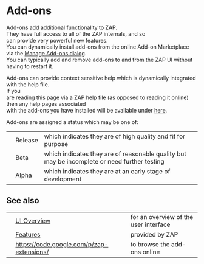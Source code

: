# Add-ons

Add-ons add additional functionality to ZAP.<br>They have full access to all of the ZAP internals, and so<br>
can provide very powerful new features.<br>You can dynamically install add-ons from the online Add-on Marketplace<br>
via the <a href='HelpUiDialogsManageaddons'>Manage Add-ons dialog</a>.<br>You can typically add and remove add-ons to and from the ZAP UI without having to restart it.<br>

Add-ons can provide context sensitive help which is dynamically integrated with the help file.<br>If you<br>
are reading this page via a ZAP help file (as opposed to reading it online) then any help pages associated<br>
with the add-ons you have installed will be available under <a href='HelpAddonIntroduction'>here</a>.<br>

Add-ons are assigned a status which may be one of:<br>
<table>
<tr><td></td><td>Release</td><td>which indicates they are of high quality and fit for purpose</td></tr>
<tr><td></td><td>Beta</td><td>which indicates they are of reasonable quality but may be incomplete or need further testing</td></tr>
<tr><td></td><td>Alpha</td><td>which indicates they are at an early stage of development</td></tr>
</table>

<h2>See also</h2>
<table>
<tr><td></td><td><a href='HelpUiOverview'>UI Overview</a></td><td>for an overview of the user interface</td></tr>
<tr><td></td><td><a href='HelpStartConceptsConcepts'>Features</a></td><td>provided by ZAP</td></tr>
<tr><td></td><td><a href='https://code.google.com/p/zap-extensions/'>https://code.google.com/p/zap-extensions/</a></td><td>to browse the add-ons online</td></tr>
</table>